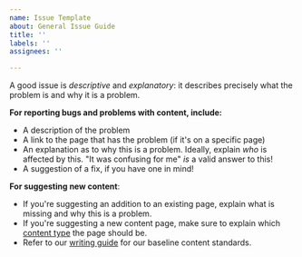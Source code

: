 ```yaml
---
name: Issue Template
about: General Issue Guide
title: ''
labels: ''
assignees: ''

---
```


A good issue is _descriptive_ and _explanatory_: it describes precisely what the problem is and why it is a problem.

**For reporting bugs and problems with content, include:**

- A description of the problem
- A link to the page that has the problem (if it's on a specific page)
- An explanation as to why this is a problem. Ideally, explain _who_ is affected by this. "It was confusing for me" _is_ a valid answer to this!
- A suggestion of a fix, if you have one in mind!


**For suggesting new content**:
- If you're suggesting an addition to an existing page, explain what is missing and why this is a problem.
- If you're suggesting a new content page, make sure to explain which [content type](https://github.com/solidjs/solid-docs-next/blob/main/WRITING.md#content-types) the page should be.
- Refer to our [writing guide](https://github.com/solidjs/solid-docs-next/blob/main/WRITING.md) for our baseline content standards.
